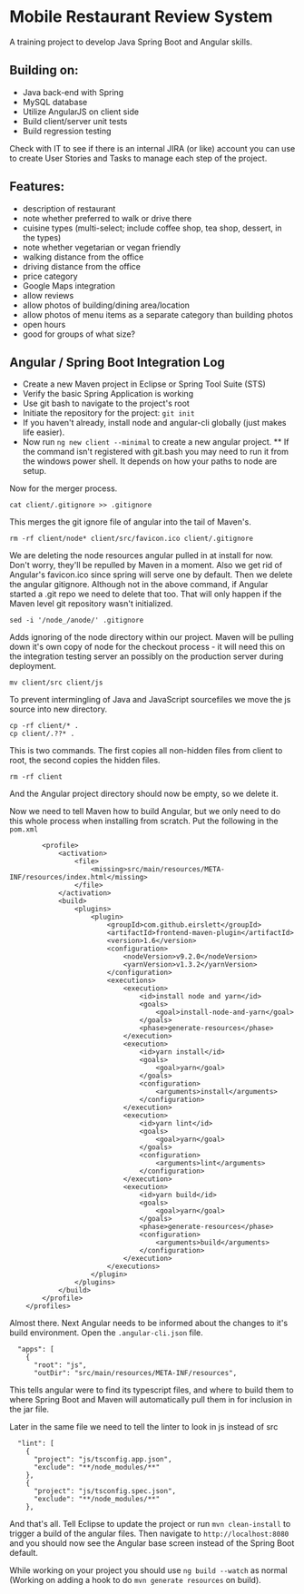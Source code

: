 # Mobile Restaurant Review System

A training project to develop Java Spring Boot and Angular skills.


## Building on:
* Java back-end with Spring
* MySQL database
* Utilize AngularJS on client side
* Build client/server unit tests
* Build regression testing

Check with IT to see if there is an internal JIRA (or like) account you can use to create User Stories and Tasks to manage each step of the project.


## Features:
* description of restaurant
* note whether preferred to walk or drive there
* cuisine types (multi-select; include coffee shop, tea shop, dessert, in the types)
* note whether vegetarian or vegan friendly
* walking distance from the office
* driving distance from the office
* price category
* Google Maps integration
* allow reviews
* allow photos of building/dining area/location
* allow photos of menu items as a separate category than building photos
* open hours
* good for groups of what size?

## Angular / Spring Boot Integration Log
* Create a new Maven project in Eclipse or Spring Tool Suite (STS)
* Verify the basic Spring Application is working
* Use git bash to navigate to the project's root
* Initiate the repository for the project: `git init`
* If you haven't already, install node and angular-cli globally (just makes life easier).
* Now run `ng new client --minimal` to create a new angular project.
** If the command isn't registered with git.bash you may need to run it from the windows power shell. It depends on how your paths to node are setup.

Now for the merger process.

```
cat client/.gitignore >> .gitignore
```
This merges the git ignore file of angular into the tail of Maven's.

```
rm -rf client/node* client/src/favicon.ico client/.gitignore
```

We are deleting the node resources angular pulled in at install for now. Don't worry, they'll be repulled by Maven in a moment.  Also we get rid of Angular's favicon.ico since spring will serve one by default. Then we delete the angular gitignore.  Although not in the above command, if Angular started a .git repo we need to delete that too. That will only happen if the Maven level git repository wasn't initialized.

```
sed -i '/node_/anode/' .gitignore
```

Adds ignoring of the node directory within our project.  Maven will be pulling down it's own copy of node for the checkout process - it will need this on the integration testing server an possibly on the production server during deployment.

```
mv client/src client/js
```

To prevent intermingling of Java and JavaScript sourcefiles we move the js source into new directory.

```
cp -rf client/* .
cp client/.??* .
```

This is two commands. The first copies all non-hidden files from client to root, the second copies the hidden files.

```
rm -rf client
```

And the Angular project directory should now be empty, so we delete it.

Now we need to tell Maven how to build Angular, but we only need to do this whole process when installing from scratch.  Put the following in the `pom.xml`

```
		<profile>
			<activation>
				<file>
					<missing>src/main/resources/META-INF/resources/index.html</missing>
				</file>
			</activation>
			<build>
				<plugins>
					<plugin>
						<groupId>com.github.eirslett</groupId>
						<artifactId>frontend-maven-plugin</artifactId>
						<version>1.6</version>
						<configuration>
							<nodeVersion>v9.2.0</nodeVersion>
							<yarnVersion>v1.3.2</yarnVersion>
						</configuration>
						<executions>
							<execution>
								<id>install node and yarn</id>
								<goals>
									<goal>install-node-and-yarn</goal>
								</goals>
								<phase>generate-resources</phase>
							</execution>
							<execution>
								<id>yarn install</id>
								<goals>
									<goal>yarn</goal>
								</goals>
								<configuration>
									<arguments>install</arguments>
								</configuration>
							</execution>
							<execution>
								<id>yarn lint</id>
								<goals>
									<goal>yarn</goal>
								</goals>
								<configuration>
									<arguments>lint</arguments>
								</configuration>
							</execution>
							<execution>
								<id>yarn build</id>
								<goals>
									<goal>yarn</goal>
								</goals>
								<phase>generate-resources</phase>
								<configuration>
									<arguments>build</arguments>
								</configuration>
							</execution>
						</executions>
					</plugin>
				</plugins>
			</build>
		</profile>
	</profiles>
```

Almost there.  Next Angular needs to be informed about the changes to it's build environment. Open the `.angular-cli.json` file.

```
  "apps": [
    {
      "root": "js",
      "outDir": "src/main/resources/META-INF/resources",
 ```
 
 This tells angular were to find its typescript files, and where to build them to where Spring Boot and Maven will automatically pull them in for inclusion in the jar file.
 
Later in the same file we need to tell the linter to look in js instead of src

```
  "lint": [
    {
      "project": "js/tsconfig.app.json",
      "exclude": "**/node_modules/**"
    },
    {
      "project": "js/tsconfig.spec.json",
      "exclude": "**/node_modules/**"
    },
```

And that's all.  Tell Eclipse to update the project or run `mvn clean-install` to trigger a build of the angular files. Then navigate to `http://localhost:8080` and you should now see the Angular base screen instead of the Spring Boot default.

While working on your project you should use `ng build --watch` as normal (Working on adding a hook to do `mvn generate resources` on build).